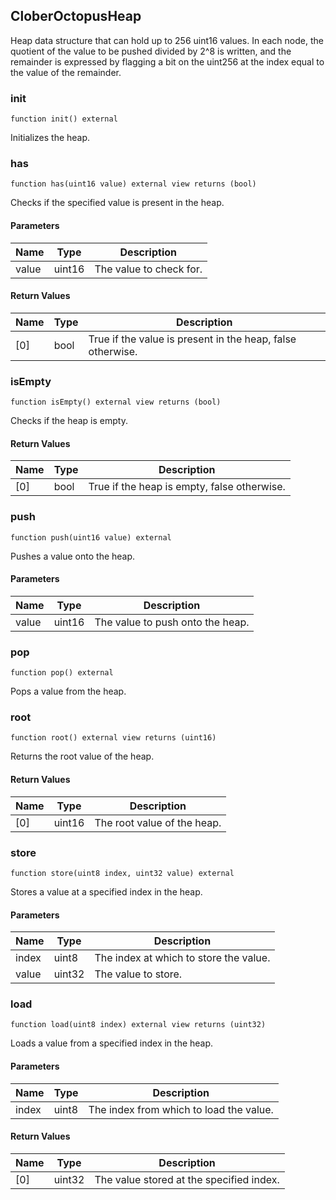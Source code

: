 ## CloberOctopusHeap

Heap data structure that can hold up to 256 uint16 values.
In each node, the quotient of the value to be pushed divided by 2^8 is written,
and the remainder is expressed by flagging a bit on the uint256 at the index equal to the value of the remainder.

### init

```solidity
function init() external
```

Initializes the heap.

### has

```solidity
function has(uint16 value) external view returns (bool)
```

Checks if the specified value is present in the heap.

#### Parameters

| Name | Type | Description |
| ---- | ---- | ----------- |
| value | uint16 | The value to check for. |

#### Return Values

| Name | Type | Description |
| ---- | ---- | ----------- |
| [0] | bool | True if the value is present in the heap, false otherwise. |

### isEmpty

```solidity
function isEmpty() external view returns (bool)
```

Checks if the heap is empty.

#### Return Values

| Name | Type | Description |
| ---- | ---- | ----------- |
| [0] | bool | True if the heap is empty, false otherwise. |

### push

```solidity
function push(uint16 value) external
```

Pushes a value onto the heap.

#### Parameters

| Name | Type | Description |
| ---- | ---- | ----------- |
| value | uint16 | The value to push onto the heap. |

### pop

```solidity
function pop() external
```

Pops a value from the heap.

### root

```solidity
function root() external view returns (uint16)
```

Returns the root value of the heap.

#### Return Values

| Name | Type | Description |
| ---- | ---- | ----------- |
| [0] | uint16 | The root value of the heap. |

### store

```solidity
function store(uint8 index, uint32 value) external
```

Stores a value at a specified index in the heap.

#### Parameters

| Name | Type | Description |
| ---- | ---- | ----------- |
| index | uint8 | The index at which to store the value. |
| value | uint32 | The value to store. |

### load

```solidity
function load(uint8 index) external view returns (uint32)
```

Loads a value from a specified index in the heap.

#### Parameters

| Name | Type | Description |
| ---- | ---- | ----------- |
| index | uint8 | The index from which to load the value. |

#### Return Values

| Name | Type | Description |
| ---- | ---- | ----------- |
| [0] | uint32 | The value stored at the specified index. |


